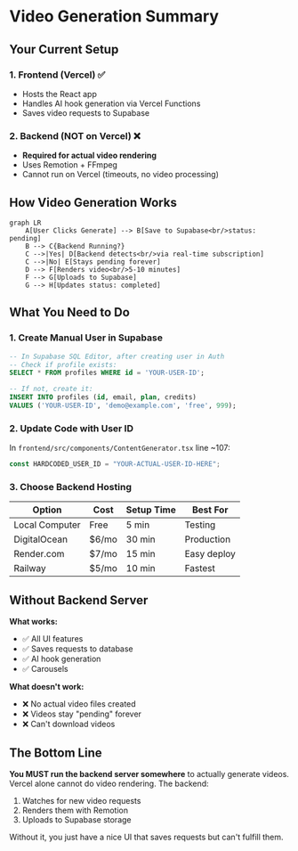 # Video Generation Summary

## Your Current Setup

### 1. Frontend (Vercel) ✅
- Hosts the React app
- Handles AI hook generation via Vercel Functions
- Saves video requests to Supabase

### 2. Backend (NOT on Vercel) ❌
- **Required for actual video rendering**
- Uses Remotion + FFmpeg
- Cannot run on Vercel (timeouts, no video processing)

## How Video Generation Works

```mermaid
graph LR
    A[User Clicks Generate] --> B[Save to Supabase<br/>status: pending]
    B --> C{Backend Running?}
    C -->|Yes| D[Backend detects<br/>via real-time subscription]
    C -->|No| E[Stays pending forever]
    D --> F[Renders video<br/>5-10 minutes]
    F --> G[Uploads to Supabase]
    G --> H[Updates status: completed]
```

## What You Need to Do

### 1. Create Manual User in Supabase
```sql
-- In Supabase SQL Editor, after creating user in Auth
-- Check if profile exists:
SELECT * FROM profiles WHERE id = 'YOUR-USER-ID';

-- If not, create it:
INSERT INTO profiles (id, email, plan, credits)
VALUES ('YOUR-USER-ID', 'demo@example.com', 'free', 999);
```

### 2. Update Code with User ID
In `frontend/src/components/ContentGenerator.tsx` line ~107:
```javascript
const HARDCODED_USER_ID = "YOUR-ACTUAL-USER-ID-HERE";
```

### 3. Choose Backend Hosting

| Option | Cost | Setup Time | Best For |
|--------|------|------------|----------|
| Local Computer | Free | 5 min | Testing |
| DigitalOcean | $6/mo | 30 min | Production |
| Render.com | $7/mo | 15 min | Easy deploy |
| Railway | $5/mo | 10 min | Fastest |

## Without Backend Server

**What works:**
- ✅ All UI features
- ✅ Saves requests to database
- ✅ AI hook generation
- ✅ Carousels

**What doesn't work:**
- ❌ No actual video files created
- ❌ Videos stay "pending" forever
- ❌ Can't download videos

## The Bottom Line

**You MUST run the backend server somewhere** to actually generate videos. Vercel alone cannot do video rendering. The backend:
1. Watches for new video requests
2. Renders them with Remotion
3. Uploads to Supabase storage

Without it, you just have a nice UI that saves requests but can't fulfill them. 